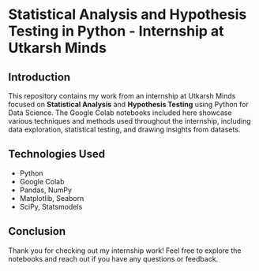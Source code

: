 # Statistical Analysis and Hypothesis Testing in Python - Internship at Utkarsh Minds

## Introduction
This repository contains my work from an internship at Utkarsh Minds focused on **Statistical Analysis** and **Hypothesis Testing** using Python for Data Science. The Google Colab notebooks included here showcase various techniques and methods used throughout the internship, including data exploration, statistical testing, and drawing insights from datasets.

## Technologies Used
- Python
- Google Colab
- Pandas, NumPy
- Matplotlib, Seaborn
- SciPy, Statsmodels

## Conclusion
Thank you for checking out my internship work! Feel free to explore the notebooks and reach out if you have any questions or feedback.
